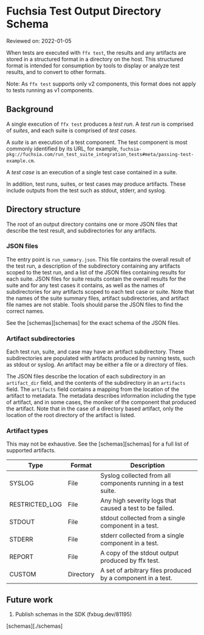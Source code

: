 # Fuchsia Test Output Directory Schema

Reviewed on: 2022-01-05

When tests are executed with `ffx test`, the results and any artifacts are
stored in a structured format in a directory on the host. This structured
format is intended for consumption by tools to display or analyze test results,
and to convert to other formats.

Note: As `ffx test` supports only v2 components, this format does not apply to
tests running as v1 components.

## Background

A single execution of `ffx test` produces a *test run*. A *test run* is
comprised of *suites*, and each suite is comprised of *test cases*.

A *suite* is an execution of a test component. The test component is most
commonly identified by its URL, for example,
`fuchsia-pkg://fuchsia.com/run_test_suite_integration_tests#meta/passing-test-example.cm`.

A *test case* is an execution of a single test case contained in a suite.

In addition, test runs, suites, or test cases may produce artifacts. These
include outputs from the test such as stdout, stderr, and syslog.

## Directory structure
The root of an output directory contains one or more JSON files that describe
the test result, and subdirectories for any artifacts.

### JSON files

The entry point is `run_summary.json`. This file contains the overall result of
the test run, a description of the subdirectory containing any artifacts scoped
to the test run, and a list of the JSON files containing results for each
suite. JSON files for suite results contain the overall results for the suite
and for any test cases it contains, as well as the names of subdirectories for
any artifacts scoped to each test case or suite. Note that the names of the
suite summary files, artifact subdirectories, and artifact file names are not
stable. Tools should parse the JSON files to find the correct names.

See the [schemas][schemas] for the exact schema of the JSON files.

### Artifact subdirectories

Each test run, suite, and case may have an artifact subdirectory. These
subdirectories are populated with artifacts produced by running tests, such as
stdout or syslog. An artifact may be either a file or a directory of files.

The JSON files describe the location of each subdirectory in an `artifact_dir`
field, and the contents of the subdirectory in an `artifacts` field. The
`artifacts` field contains a mapping from the location of the artifact to
metadata. The metadata describes information including the type of artifact,
and in some cases, the moniker of the component that produced the artifact.
Note that in the case of a directory based artifact, only the location of the
root directory of the artifact is listed.

### Artifact types

This may not be exhaustive. See the [schemas][schemas] for a full list of
supported artifacts.

| Type           | Format    | Description                                                   |
| -------------- | --------- | ------------------------------------------------------------- |
| SYSLOG         | File      | Syslog collected from all components running in a test suite. |
| RESTRICTED_LOG | File      | Any high severity logs that caused a test to be failed.       |
| STDOUT         | File      | stdout collected from a single component in a test.           |
| STDERR         | File      | stderr collected from a single component in a test.           |
| REPORT         | File      | A copy of the stdout output produced by ffx test.             |
| CUSTOM         | Directory | A set of arbitrary files produced by a component in a test.   |

## Future work

1. Publish schemas in the SDK (fxbug.dev/81195)

[schemas][./schemas]
